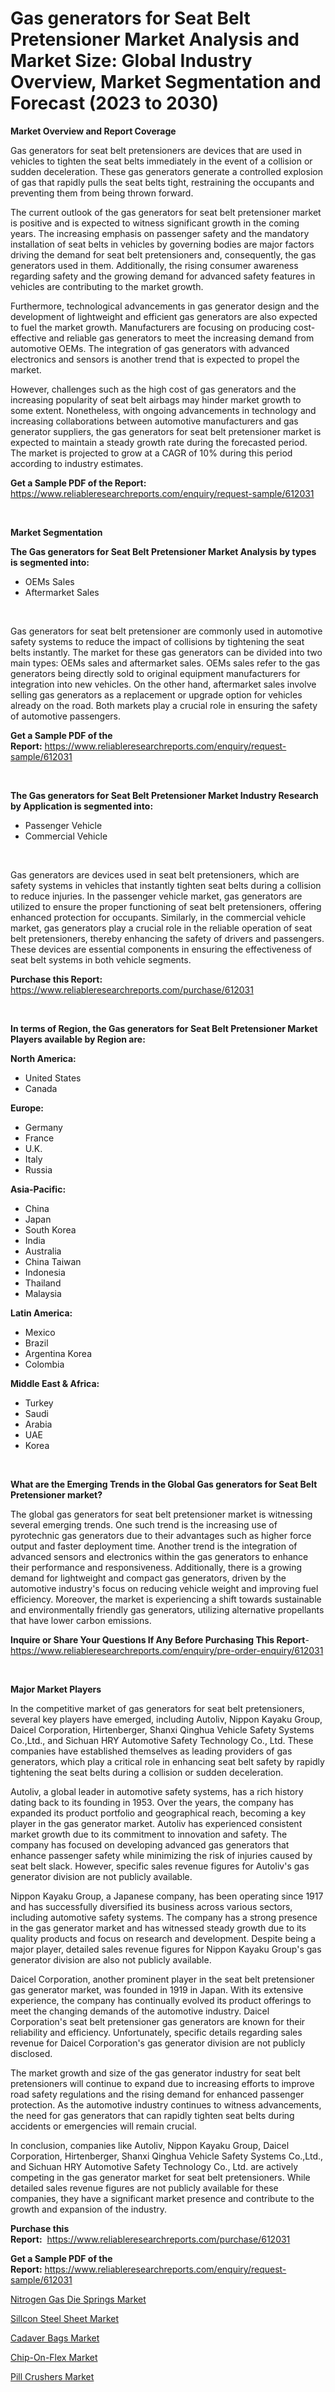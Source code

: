 <p><h1>Gas generators for Seat Belt Pretensioner Market Analysis and Market Size: Global Industry Overview, Market Segmentation and Forecast (2023 to 2030)</h1></p><p><strong>Market Overview and Report Coverage</strong></p>
<p><p>Gas generators for seat belt pretensioners are devices that are used in vehicles to tighten the seat belts immediately in the event of a collision or sudden deceleration. These gas generators generate a controlled explosion of gas that rapidly pulls the seat belts tight, restraining the occupants and preventing them from being thrown forward.</p><p>The current outlook of the gas generators for seat belt pretensioner market is positive and is expected to witness significant growth in the coming years. The increasing emphasis on passenger safety and the mandatory installation of seat belts in vehicles by governing bodies are major factors driving the demand for seat belt pretensioners and, consequently, the gas generators used in them. Additionally, the rising consumer awareness regarding safety and the growing demand for advanced safety features in vehicles are contributing to the market growth.</p><p>Furthermore, technological advancements in gas generator design and the development of lightweight and efficient gas generators are also expected to fuel the market growth. Manufacturers are focusing on producing cost-effective and reliable gas generators to meet the increasing demand from automotive OEMs. The integration of gas generators with advanced electronics and sensors is another trend that is expected to propel the market.</p><p>However, challenges such as the high cost of gas generators and the increasing popularity of seat belt airbags may hinder market growth to some extent. Nonetheless, with ongoing advancements in technology and increasing collaborations between automotive manufacturers and gas generator suppliers, the gas generators for seat belt pretensioner market is expected to maintain a steady growth rate during the forecasted period. The market is projected to grow at a CAGR of 10% during this period according to industry estimates.</p></p>
<p><strong>Get a Sample PDF of the Report:</strong> <a href="https://www.reliableresearchreports.com/enquiry/request-sample/612031">https://www.reliableresearchreports.com/enquiry/request-sample/612031</a></p>
<p>&nbsp;</p>
<p><strong>Market Segmentation</strong></p>
<p><strong>The Gas generators for Seat Belt Pretensioner Market Analysis by types is segmented into:</strong></p>
<p><ul><li>OEMs Sales</li><li>Aftermarket Sales</li></ul></p>
<p>&nbsp;</p>
<p><p>Gas generators for seat belt pretensioner are commonly used in automotive safety systems to reduce the impact of collisions by tightening the seat belts instantly. The market for these gas generators can be divided into two main types: OEMs sales and aftermarket sales. OEMs sales refer to the gas generators being directly sold to original equipment manufacturers for integration into new vehicles. On the other hand, aftermarket sales involve selling gas generators as a replacement or upgrade option for vehicles already on the road. Both markets play a crucial role in ensuring the safety of automotive passengers.</p></p>
<p><strong>Get a Sample PDF of the Report:</strong>&nbsp;<a href="https://www.reliableresearchreports.com/enquiry/request-sample/612031">https://www.reliableresearchreports.com/enquiry/request-sample/612031</a></p>
<p>&nbsp;</p>
<p><strong>The Gas generators for Seat Belt Pretensioner Market Industry Research by Application is segmented into:</strong></p>
<p><ul><li>Passenger Vehicle</li><li>Commercial Vehicle</li></ul></p>
<p>&nbsp;</p>
<p><p>Gas generators are devices used in seat belt pretensioners, which are safety systems in vehicles that instantly tighten seat belts during a collision to reduce injuries. In the passenger vehicle market, gas generators are utilized to ensure the proper functioning of seat belt pretensioners, offering enhanced protection for occupants. Similarly, in the commercial vehicle market, gas generators play a crucial role in the reliable operation of seat belt pretensioners, thereby enhancing the safety of drivers and passengers. These devices are essential components in ensuring the effectiveness of seat belt systems in both vehicle segments.</p></p>
<p><strong>Purchase this Report:</strong>&nbsp; <a href="https://www.reliableresearchreports.com/purchase/612031">https://www.reliableresearchreports.com/purchase/612031</a></p>
<p>&nbsp;</p>
<p><strong>In terms of Region, the Gas generators for Seat Belt Pretensioner Market Players available by Region are:</strong></p>
<p>
    <p> <strong> North America: </strong>
        <ul>
            <li>United States</li>
            <li>Canada</li>
        </ul>
        </p> 
    <p> <strong> Europe: </strong>
        <ul>
            <li>Germany</li>
            <li>France</li>
            <li>U.K.</li>
            <li>Italy</li>
            <li>Russia</li>
        </ul>
        </p> 
    <p> <strong> Asia-Pacific: </strong>
        <ul>
            <li>China</li>
            <li>Japan</li>
            <li>South Korea</li>
            <li>India</li>
            <li>Australia</li>
            <li>China Taiwan</li>
            <li>Indonesia</li>
            <li>Thailand</li>
            <li>Malaysia</li>
        </ul>
        </p> 
    <p> <strong> Latin America: </strong>
        <ul>
            <li>Mexico</li>
            <li>Brazil</li>
            <li>Argentina Korea</li>
            <li>Colombia</li>
        </ul>
        </p> 
    <p> <strong> Middle East & Africa: </strong>
        <ul>
            <li>Turkey</li>
            <li>Saudi</li>
            <li>Arabia</li>
            <li>UAE</li>
            <li>Korea</li>
        </ul>
    </p>
    </p>
<p>&nbsp;</p>
<p><strong>What are the Emerging Trends in the Global Gas generators for Seat Belt Pretensioner market?</strong></p>
<p><p>The global gas generators for seat belt pretensioner market is witnessing several emerging trends. One such trend is the increasing use of pyrotechnic gas generators due to their advantages such as higher force output and faster deployment time. Another trend is the integration of advanced sensors and electronics within the gas generators to enhance their performance and responsiveness. Additionally, there is a growing demand for lightweight and compact gas generators, driven by the automotive industry's focus on reducing vehicle weight and improving fuel efficiency. Moreover, the market is experiencing a shift towards sustainable and environmentally friendly gas generators, utilizing alternative propellants that have lower carbon emissions.</p></p>
<p><strong>Inquire or Share Your Questions If Any Before Purchasing This Report</strong>- <a href="https://www.reliableresearchreports.com/enquiry/pre-order-enquiry/612031">https://www.reliableresearchreports.com/enquiry/pre-order-enquiry/612031</a></p>
<p>&nbsp;</p>
<p><strong>Major Market Players</strong></p>
<p><p>In the competitive market of gas generators for seat belt pretensioners, several key players have emerged, including Autoliv, Nippon Kayaku Group, Daicel Corporation, Hirtenberger, Shanxi Qinghua Vehicle Safety Systems Co.,Ltd., and Sichuan HRY Automotive Safety Technology Co., Ltd. These companies have established themselves as leading providers of gas generators, which play a critical role in enhancing seat belt safety by rapidly tightening the seat belts during a collision or sudden deceleration.</p><p>Autoliv, a global leader in automotive safety systems, has a rich history dating back to its founding in 1953. Over the years, the company has expanded its product portfolio and geographical reach, becoming a key player in the gas generator market. Autoliv has experienced consistent market growth due to its commitment to innovation and safety. The company has focused on developing advanced gas generators that enhance passenger safety while minimizing the risk of injuries caused by seat belt slack. However, specific sales revenue figures for Autoliv's gas generator division are not publicly available.</p><p>Nippon Kayaku Group, a Japanese company, has been operating since 1917 and has successfully diversified its business across various sectors, including automotive safety systems. The company has a strong presence in the gas generator market and has witnessed steady growth due to its quality products and focus on research and development. Despite being a major player, detailed sales revenue figures for Nippon Kayaku Group's gas generator division are also not publicly available.</p><p>Daicel Corporation, another prominent player in the seat belt pretensioner gas generator market, was founded in 1919 in Japan. With its extensive experience, the company has continually evolved its product offerings to meet the changing demands of the automotive industry. Daicel Corporation's seat belt pretensioner gas generators are known for their reliability and efficiency. Unfortunately, specific details regarding sales revenue for Daicel Corporation's gas generator division are not publicly disclosed.</p><p>The market growth and size of the gas generator industry for seat belt pretensioners will continue to expand due to increasing efforts to improve road safety regulations and the rising demand for enhanced passenger protection. As the automotive industry continues to witness advancements, the need for gas generators that can rapidly tighten seat belts during accidents or emergencies will remain crucial.</p><p>In conclusion, companies like Autoliv, Nippon Kayaku Group, Daicel Corporation, Hirtenberger, Shanxi Qinghua Vehicle Safety Systems Co.,Ltd., and Sichuan HRY Automotive Safety Technology Co., Ltd. are actively competing in the gas generator market for seat belt pretensioners. While detailed sales revenue figures are not publicly available for these companies, they have a significant market presence and contribute to the growth and expansion of the industry.</p></p>
<p><strong>Purchase this Report:</strong>&nbsp;&nbsp;<a href="https://www.reliableresearchreports.com/purchase/612031">https://www.reliableresearchreports.com/purchase/612031</a></p>
<p></p>
<p><strong>Get a Sample PDF of the Report:</strong>&nbsp;<a href="https://www.reliableresearchreports.com/enquiry/request-sample/612031">https://www.reliableresearchreports.com/enquiry/request-sample/612031</a></p>
<p><p><a href="https://github.com/gshchiplitsov/Market-Research-Report-List-1/blob/main/nitrogen-gas-die-springs-market.md">Nitrogen Gas Die Springs Market</a></p><p><a href="https://www.linkedin.com/pulse/sillcon-steel-sheet-market-size-share-amp-trends-analysis-report/">Sillcon Steel Sheet Market</a></p><p><a href="https://medium.com/@yashreports27/cadaver-bags-market-the-key-to-successful-business-strategy-forecast-till-2030-7bf5971485bf">Cadaver Bags Market</a></p><p><a href="https://www.linkedin.com/pulse/chip-on-flex-market-insights-players-forecast-till-2030-survey-mate/">Chip-On-Flex Market</a></p><p><a href="https://medium.com/@shivay151299/pill-crushers-market-report-reveals-the-latest-trends-and-growth-opportunities-of-this-market-3d4ec082f344">Pill Crushers Market</a></p></p>